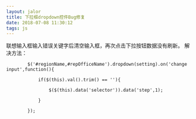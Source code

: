 ```yaml
---
layout: jalor
title: 下拉框dropdown控件Bug修复
date: 2018-07-08 11:30:12
tags: js
---
```

联想输入框输入错误关键字后清空输入框，再次点击下拉按钮数据没有刷新。
解决方法：
```
		$('#regionName,#repOfficeName').dropdown(setting).on('change input',function(){
			
			if($(this).val().trim() == ''){
				
				$($(this).data('selector')).data('step',1);
				
			}
			
		});
```